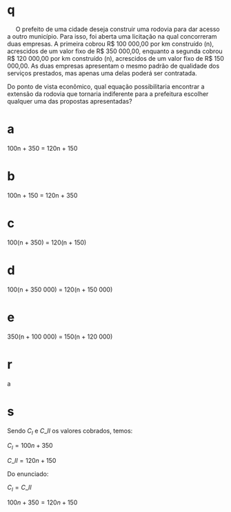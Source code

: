 # q
     O prefeito de uma cidade deseja construir uma rodovia para dar acesso a outro município. Para isso, foi aberta uma licitação na qual concorreram duas empresas. A primeira cobrou R$ 100 000,00 por km construído (n), acrescidos de um valor fixo de R$ 350 000,00, enquanto a segunda cobrou R$ 120 000,00 por km construído (n), acrescidos de um valor fixo de R$ 150 000,00. As duas empresas apresentam o mesmo padrão de qualidade dos serviços prestados, mas apenas uma delas poderá ser contratada.

Do ponto de vista econômico, qual equação possibilitaria encontrar a extensão da rodovia que tornaria indiferente para a prefeitura escolher qualquer uma das propostas apresentadas?

# a
100n + 350 = 120n + 150

# b
100n + 150 = 120n + 350

# c
100(n + 350) = 120(n + 150)

# d
100(n + 350 000) = 120(n + 150 000)

# e
350(n + 100 000) = 150(n + 120 000)

# r
a

# s
Sendo $C_I$ e $C\_{II}$ os valores cobrados, temos:

$C_I = 100n + 350$

$C\_{II} = 120n + 150$

Do enunciado:

$C_I = C\_{II}$

$100n + 350 = 120n + 150$
